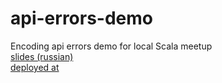 # api-errors-demo
Encoding api errors demo for local Scala meetup\
[slides (russian)](https://docs.google.com/presentation/d/1toFiOd7BewZudXA9DbLgg_PyCawSrPcpsL0jHGGUzMw/edit?usp=sharing)\
[deployed at](https://murmuring-beyond-25525.herokuapp.com)
